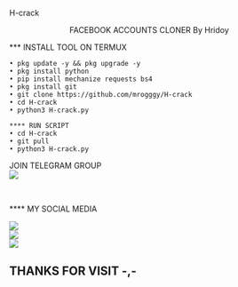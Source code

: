  H-crack
 </br>
<p align="center">
      FACEBOOK ACCOUNTS CLONER
 By Hridoy
</p>

*** INSTALL TOOL ON TERMUX
```
• pkg update -y && pkg upgrade -y
• pkg install python
• pip install mechanize requests bs4
• pkg install git
• git clone https://github.com/mrogggy/H-crack
• cd H-crack
• python3 H-crack.py

```
```
**** RUN SCRIPT
• cd H-crack
• git pull
• python3 H-crack.py

```

 JOIN TELEGRAM GROUP <br>
[![](https://img.shields.io/badge/Telegram-black?logo=Telegram&logoColor=blue&labelColor=black)](https://t.me/ogggy69)

<br>

**** MY SOCIAL MEDIA

[![](https://img.shields.io/badge/Github-black?logo=Github&logoColor=red&labelColor=black)](https://github.com/mrogggy) <br>
[![](https://img.shields.io/badge/Facebook-black?logo=Facebook&logoColor=red&labelColor=black)](https://www.facebook.com/hridoybhaiaaa) <br>
[![](https://img.shields.io/badge/Instagram-black?logo=Instagram&logoColor=red&labelColor=black)](https://www.instagram.com/mr_oggy.69) <br>


<h2> THANKS FOR VISIT -,- <h2\>

